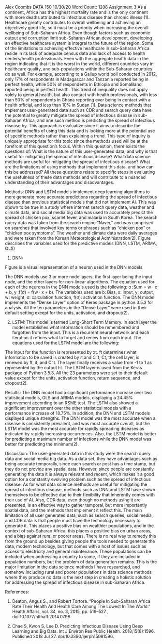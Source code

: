 Alex Coombs
DATA 150
10/30/20
Word Count: 1208
Assignment 3
As a continent, Africa has the highest mortality rate and is the only continent with more deaths attributed to infectious disease than chronic illness (1). Healthcare greatly contributes to overall wellbeing and achieving an objectively good life, so it must be a priority when increasing the overall wellbeing of Sub-Saharan Africa. Even though factors such as economic output and corruption limit sub-Saharan African development, developing an effective healthcare system is integral to the future of the region. Some of the limitations to achieving effective healthcare in sub-Saharan Africa reside in its lack of adequate census data and lack of access to health centers/health professionals. Even with the aggregate health data in the region indicating that it is the worst in the world, different countries vary in healthcare quality, and sub-populations within the Sub-Saharan countries do as well. For example, according to a Gallup world poll conducted in 2012, only 17% of respondents in Madagascar and Tanzania reported being in perfect health, while 50% of respondents in Ethiopia and Somaliland reported being in perfect health. This trend of inequality does not apply solely to general health, but also contact with health professionals, with less than 50% of respondents in Ghana reporting ever being in contact with a health official, and less than 10% in Sudan (1). Data science methods that implement user-generated data such as CDR and search query data have the potential to greatly mitigate the spread of infectious disease in sub-Saharan Africa, and one such method is predicting the spread of infectious disease by. This approach is evaluative since it aims to describe the potential benefits of using this data and is looking more at the potential use of specific methods rather than explaining a trend. This type of inquiry is uniquely appropriate for this topic since the methods used will be at the forefront of this question’s focus. Within this question, there exists the questions of: What is the nature of this user-generated data, and why is that useful for mitigating the spread of infectious disease? What data science methods are useful for mitigating the spread of infectious disease? What are the limitations of using methods that implement this data, and how can this be addressed? All these questions relate to specific steps in evaluating the usefulness of these data methods and will contribute to a nuanced understanding of their advantages and disadvantages. 



Methods:
DNN and LSTM models implement deep learning algorithms to more generate more accurate predictions regarding the spread of infectious disease than previous statistical models that did not implement AI. This was shown to be true in a study where internet search query data, weather and climate data, and social media big data was used to accurately predict the spread of chicken pox, scarlet fever, and malaria in South Korea. The search query data was taken from the search engine “Naver,” and was comprised on searches that involved key terms or phrases such as “chicken pox” or “chicken pox symptoms”. The weather and climate data were daily averages and were taken from the Korean Meteorological Administration(2). 
Figure describes the variables used for the predictive models (DNN, LSTM, ARIMA, OLS)


1.	DNN:
 
Figure is a visual representation of a neuron used in the DNN models.

The DNN models use 3 or more node layers, the first layer being the input node, and the other layers for non-linear algorithms. The equation used for each of the neurons in the DNN models used is the following: σ :Sum = w · x + b, y :f(σ) = f(w · x + b). The variables used are b: Bias, x: input, y: output, w: weight, σ: calculation function, f(σ): activation function. The DNN model implements the “Dense Layer” option of Keras package in python 3.5.3 for analysis. All the ten parameters in the “Dense Layer” were used in their default setting except for the units, activation, and dropout(2). 

2.	LSTM:
This model is termed Long-Short Term Memory. In each layer the model establishes what information should be remembered and forgotten from the input. This is a recurrent neural network and each iteration it refines what to forget and renew from each input. The equations used for the LSTM model are the following:









The input for the function is represented by xt.  ft  determines what information to be saved is created by it and C˜t, Ct, the cell layer, is renewed by ft, it, and C˜t. The layer finally receives a value from -1 to 1 as represented by the output ht. The LSTM layer is used from the Keras package of Python 3.5.3. All the 23 parameters were set to their default value except for the units, activation function, return sequence, and dropout(2). 

Results: 
The DNN model had a significant performance increase over two statistical models, OLS and ARIMA models, displaying a 24.45% improvement according to an RSME test. The LSTM also showed a significant improvement over the other statistical models with a performance increase of 18.75%. In addition, the DNN and LSTM models displayed unique strengths. The DNN model was the most accurate when a disease is consistently prevalent, and was most accurate overall, but the LSTM model was the most accurate for rapidly spreading diseases as indicated by rapidly increasing occurrences. Also, the LSTM model is better for predicting a maximum number of infections while the DNN model was better for predicting the minimum(2). 


Discussion:
The user-generated data in this study were the search query data and social media big data. As a data set, they have advantages such as being accurate temporally, since each search or post has a time stamp, but they do not provide any spatial data. However, since people are constantly generating the data it is always relevant and recent, which makes it a good option for a constantly evolving problem such as the spread of infectious disease. As for what data science methods are useful for mitigating the spread of infectious disease, methods such as DNN and LSTM have shown themselves to be effective due to their flexibility that inherently comes with their use of AI. Also, CDR data, even though no methods using it are presented, is an effective way to gather temporal, but more importantly spatial data, and the methods that implement it reflect this. The main limitation of all user generated data, such as search queries, social media, and CDR data is that people must have the technology necessary to generate it. This places a positive bias on wealthier populations, and in the context of sub-Saharan Africa, this places a positive bias on urban areas, and a bias against rural or poorer areas. There is no real way to remedy this from the ground up besides giving people the tools needed to generate the data, modern technology, but that comes with a host of issues such as access to electricity and general maintenance. These populations can be included when addressing a country to some, if they are included in population numbers, but the problem of data generation remains. This is the major limitation in the data science methods I have researched, and somehow including rural and poorer populations in data science methods where they produce no data is the next step in creating a holistic solution for addressing the spread of infectious disease in sub-Saharan Africa.

References: 
1.	Deaton, Angus S., and Robert Tortora. “People In Sub-Saharan Africa Rate Their Health And Health Care Among The Lowest In The World.” Health Affairs, vol. 34, no. 3, 2015, pp. 519–527., doi:10.1377/hlthaff.2014.0798

2.	Chae S, Kwon S, Lee D. Predicting Infectious Disease Using Deep Learning and Big Data. Int J Environ Res Public Health. 2018;15(8):1596. Published 2018 Jul 27. doi:10.3390/ijerph15081596.                                                                                               
